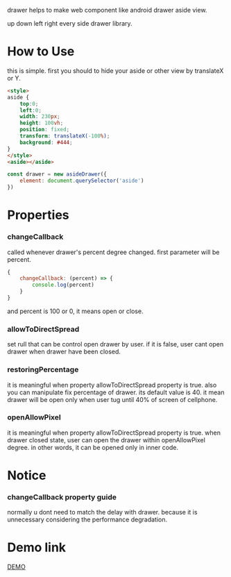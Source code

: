 drawer helps to make web component like android drawer aside view.

up down left right every side drawer library.

# How to Use
this is simple.
first you should to hide your aside or other view by translateX or Y.

```html
<style>
aside {
    top:0;
    left:0;
    width: 230px;
    height: 100vh;
    position: fixed;
    transform: translateX(-100%);
    background: #444;
}
</style>
<aside></aside>
```
```javascript
const drawer = new asideDrawer({
    element: document.querySelector('aside')
})
```


# Properties
### changeCallback
called whenever drawer's percent degree changed.
first parameter will be percent.
```javascript
{
    changeCallback: (percent) => {
        console.log(percent)
    }
}
```
and percent is 100 or 0, it means open or close.


### allowToDirectSpread
set rull that can be control open drawer by user.
if it is false, user cant open drawer when drawer have been closed.

### restoringPercentage
it is meaningful when property allowToDirectSpread property is true.
also you can manipulate fix percentage of drawer. its default value is 40. it mean drawer will be open only when user tug until 40% of screen of cellphone.

### openAllowPixel
it is meaningful when property allowToDirectSpread property is true.
when drawer closed state, user can open the drawer within openAllowPixel degree. in other words, it can be opened only in inner code.

# Notice
### changeCallback property guide
normally u dont need to match the delay with drawer.
because it is unnecessary considering the performance degradation.


# Demo link
[DEMO](https://bino0216.github.io/portfolio/library/aside-drawer/example/index.html)
